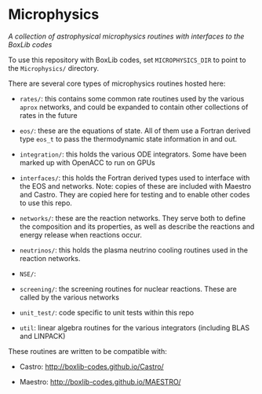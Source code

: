 # Microphysics

*A collection of astrophysical microphysics routines with interfaces to
 the BoxLib codes*

To use this repository with BoxLib codes, set `MICROPHYSICS_DIR` to point
to the `Microphysics/` directory.

There are several core types of microphysics routines hosted here:

* `rates/`: this contains some common rate routines used by the
  various `aprox` networks, and could be expanded to contain other
  collections of rates in the future
  
* `eos/`: these are the equations of state.  All of them use a Fortran
  derived type `eos_t` to pass the thermodynamic state information in
  and out.

* `integration/`: this holds the various ODE integrators.  Some have
  been marked up with OpenACC to run on GPUs

* `interfaces/`: this holds the Fortran derived types used to
  interface with the EOS and networks.  Note: copies of these are
  included with Maestro and Castro.  They are copied here for testing
  and to enable other codes to use this repo.

* `networks/`: these are the reaction networks.  They serve both to
  define the composition and its properties, as well as describe the
  reactions and energy release when reactions occur.

* `neutrinos/`: this holds the plasma neutrino cooling routines used
  in the reaction networks.
  
* `NSE/`:

* `screening/`: the screening routines for nuclear reactions.  These
  are called by the various networks
  
* `unit_test/`: code specific to unit tests within this repo

* `util`: linear algebra routines for the various integrators (including
  BLAS and LINPACK)


These routines are written to be compatible with:

* Castro: http://boxlib-codes.github.io/Castro/

* Maestro: http://boxlib-codes.github.io/MAESTRO/


